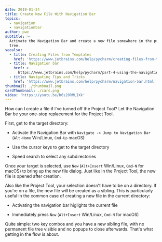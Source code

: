 ```yaml
---
date: 2019-01-24
title: Create New File With Navigation Bar
topics:
  - navigation
  - navigationbar
author: pwe
subtitle: >-
  Activate the Navigation Bar and create a new file somewhere in the project
  tree.
seealso:
  - title: Creating Files from Templates
    href: 'https://www.jetbrains.com/help/pycharm/creating-files-from-templates.html'
  - title: Navigation bar
    href: >-
      https://www.jetbrains.com/help/pycharm/part-4-using-the-navigation-bar.html
  - title: Navigating Tips and Tricks
    href: 'https://www.jetbrains.com/help/pycharm/navigation-bar.html'
thumbnail: ./thumbnail.png
cardThumbnail: ./card.png
video: 'https://youtu.be/h6s20RMLIXk'
---
```


How can I create a file if I've turned off the Project Tool? Let the
Navigation Bar be your one-stop replacement for the Project Tool.

First, get to the target directory:

- Activate the Navigation Bar with
`Navigate -> Jump to Navigation Bar` (`Alt-Home` Win/Linux,
`Cmd-Up` macOS)

- Use the cursor keys to get to the target directory

- Speed search to select any subdirectories

Once your target is selected, use `New` (`Alt+Insert` Win/Linux,
`Cmd-N` for macOS) to bring up the new file dialog. Just like in
the Project Tool, the new file is opened after creation.

Also like the Project Tool, your selection doesn't have to be on a
directory. If you're on a file, the new file will be created as a
sibling. This is particularly useful in the common case of creating a
new file in the current directory:

- Activating the navigation bar higlights the current file

- Immediately press `New` (`Alt+Insert` Win/Linux, `Cmd-N` for macOS)

Quite simple: two key combos and you have a new sibling file, with no
permanent file tree visible and no popups to close afterwards. That's
what getting in the flow is about.
